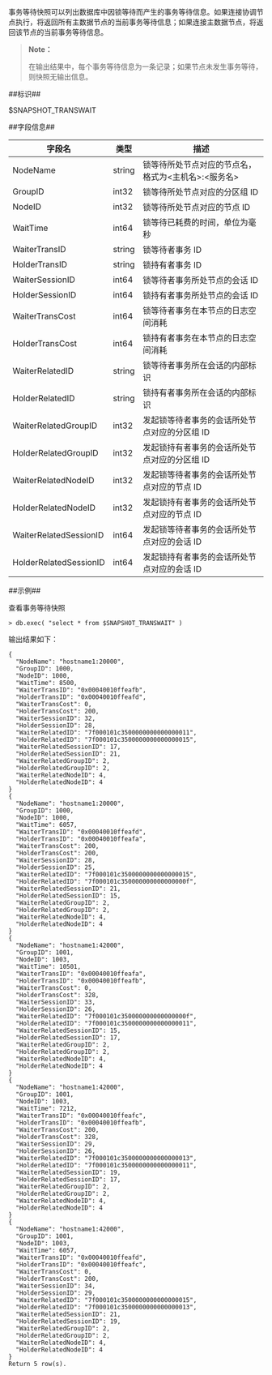 
事务等待快照可以列出数据库中因锁等待而产生的事务等待信息。如果连接协调节点执行，将返回所有主数据节点的当前事务等待信息；如果连接主数据节点，将返回该节点的当前事务等待信息。

> **Note：**
>
> 在输出结果中，每个事务等待信息为一条记录；如果节点未发生事务等待，则快照无输出信息。

##标识##

$SNAPSHOT_TRANSWAIT

##字段信息##

| 字段名                 | 类型      | 描述                                                            |
| ---------------------- | --------- | --------------------------------------------------------------- |
| NodeName               | string    | 锁等待所处节点对应的节点名，格式为<主机名>:<服务名>             |
| GroupID                | int32     | 锁等待所处节点对应的分区组 ID                                   |
| NodeID                 | int32     | 锁等待所处节点对应的节点 ID                                     |
| WaitTime               | int64     | 锁等待已耗费的时间，单位为毫秒                                  |
| WaiterTransID          | string    | 锁等待者事务 ID                                                 |
| HolderTransID          | string    | 锁持有者事务 ID                                                 |
| WaiterSessionID        | int64     | 锁等待者事务所处节点的会话 ID                                   |
| HolderSessionID        | int64     | 锁持有者事务所处节点的会话 ID                                   |
| WaiterTransCost        | int64     | 锁等待者事务在本节点的日志空间消耗                              |
| HolderTransCost        | int64     | 锁持有者事务在本节点的日志空间消耗                              |
| WaiterRelatedID        | string    | 锁等待者事务所在会话的内部标识                                  |
| HolderRelatedID        | string    | 锁持有者事务所在会话的内部标识                                  |
| WaiterRelatedGroupID   | int32     | 发起锁等待者事务的会话所处节点对应的分区组 ID                   |
| HolderRelatedGroupID   | int32     | 发起锁持有者事务的会话所处节点对应的分区组 ID                   |
| WaiterRelatedNodeID    | int32     | 发起锁等待者事务的会话所处节点对应的节点 ID                     |
| HolderRelatedNodeID    | int32     | 发起锁持有者事务的会话所处节点对应的节点 ID                     |
| WaiterRelatedSessionID | int64     | 发起锁等待者事务的会话所处节点对应的会话 ID                     |
| HolderRelatedSessionID | int64     | 发起锁持有者事务的会话所处节点对应的会话 ID                     |

##示例##

查看事务等待快照

```lang-javascript
> db.exec( "select * from $SNAPSHOT_TRANSWAIT" )
```

输出结果如下：

```lang-json
{
  "NodeName": "hostname1:20000",
  "GroupID": 1000,
  "NodeID": 1000,
  "WaitTime": 8500,
  "WaiterTransID": "0x00040010ffeafb",
  "HolderTransID": "0x00040010ffeafd",
  "WaiterTransCost": 0,
  "HolderTransCost": 200,
  "WaiterSessionID": 32,
  "HolderSessionID": 28,
  "WaiterRelatedID": "7f000101c3500000000000000011",
  "HolderRelatedID": "7f000101c3500000000000000015",
  "WaiterRelatedSessionID": 17,
  "HolderRelatedSessionID": 21,
  "WaiterRelatedGroupID": 2,
  "HolderRelatedGroupID": 2,
  "WaiterRelatedNodeID": 4,
  "HolderRelatedNodeID": 4
}
{
  "NodeName": "hostname1:20000",
  "GroupID": 1000,
  "NodeID": 1000,
  "WaitTime": 6057,
  "WaiterTransID": "0x00040010ffeafd",
  "HolderTransID": "0x00040010ffeafa",
  "WaiterTransCost": 200,
  "HolderTransCost": 200,
  "WaiterSessionID": 28,
  "HolderSessionID": 25,
  "WaiterRelatedID": "7f000101c3500000000000000015",
  "HolderRelatedID": "7f000101c350000000000000000f",
  "WaiterRelatedSessionID": 21,
  "HolderRelatedSessionID": 15,
  "WaiterRelatedGroupID": 2,
  "HolderRelatedGroupID": 2,
  "WaiterRelatedNodeID": 4,
  "HolderRelatedNodeID": 4
}
{
  "NodeName": "hostname1:42000",
  "GroupID": 1001,
  "NodeID": 1003,
  "WaitTime": 10501,
  "WaiterTransID": "0x00040010ffeafa",
  "HolderTransID": "0x00040010ffeafb",
  "WaiterTransCost": 0,
  "HolderTransCost": 328,
  "WaiterSessionID": 33,
  "HolderSessionID": 26,
  "WaiterRelatedID": "7f000101c350000000000000000f",
  "HolderRelatedID": "7f000101c3500000000000000011",
  "WaiterRelatedSessionID": 15,
  "HolderRelatedSessionID": 17,
  "WaiterRelatedGroupID": 2,
  "HolderRelatedGroupID": 2,
  "WaiterRelatedNodeID": 4,
  "HolderRelatedNodeID": 4
}
{
  "NodeName": "hostname1:42000",
  "GroupID": 1001,
  "NodeID": 1003,
  "WaitTime": 7212,
  "WaiterTransID": "0x00040010ffeafc",
  "HolderTransID": "0x00040010ffeafb",
  "WaiterTransCost": 200,
  "HolderTransCost": 328,
  "WaiterSessionID": 29,
  "HolderSessionID": 26,
  "WaiterRelatedID": "7f000101c3500000000000000013",
  "HolderRelatedID": "7f000101c3500000000000000011",
  "WaiterRelatedSessionID": 19,
  "HolderRelatedSessionID": 17,
  "WaiterRelatedGroupID": 2,
  "HolderRelatedGroupID": 2,
  "WaiterRelatedNodeID": 4,
  "HolderRelatedNodeID": 4
}
{
  "NodeName": "hostname1:42000",
  "GroupID": 1001,
  "NodeID": 1003,
  "WaitTime": 6057,
  "WaiterTransID": "0x00040010ffeafd",
  "HolderTransID": "0x00040010ffeafc",
  "WaiterTransCost": 0,
  "HolderTransCost": 200,
  "WaiterSessionID": 34,
  "HolderSessionID": 29,
  "WaiterRelatedID": "7f000101c3500000000000000015",
  "HolderRelatedID": "7f000101c3500000000000000013",
  "WaiterRelatedSessionID": 21,
  "HolderRelatedSessionID": 19,
  "WaiterRelatedGroupID": 2,
  "HolderRelatedGroupID": 2,
  "WaiterRelatedNodeID": 4,
  "HolderRelatedNodeID": 4
}
Return 5 row(s).
```
